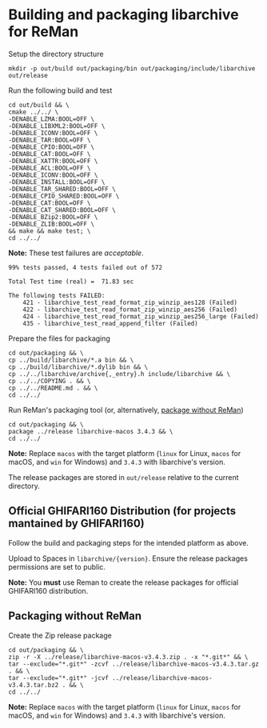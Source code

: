 # Building and packaging libarchive for ReMan

Setup the directory structure

``` shell
mkdir -p out/build out/packaging/bin out/packaging/include/libarchive out/release
```

Run the following build and test

``` shell
cd out/build && \
cmake ../../ \
-DENABLE_LZMA:BOOL=OFF \
-DENABLE_LIBXML2:BOOL=OFF \
-DENABLE_ICONV:BOOL=OFF \
-DENABLE_TAR:BOOL=OFF \
-DENABLE_CPIO:BOOL=OFF \
-DENABLE_CAT:BOOL=OFF \
-DENABLE_XATTR:BOOL=OFF \
-DENABLE_ACL:BOOL=OFF \
-DENABLE_ICONV:BOOL=OFF \
-DENABLE_INSTALL:BOOL=OFF \
-DENABLE_TAR_SHARED:BOOL=OFF \
-DENABLE_CPIO_SHARED:BOOL=OFF \
-DENABLE_CAT:BOOL=OFF \
-DENABLE_CAT_SHARED:BOOL=OFF \
-DENABLE_BZip2:BOOL=OFF \
-DENABLE_ZLIB:BOOL=OFF \
&& make && make test; \
cd ../../
```

**Note:** These test failures are _acceptable_.

``` shell
99% tests passed, 4 tests failed out of 572

Total Test time (real) =  71.83 sec

The following tests FAILED:
	421 - libarchive_test_read_format_zip_winzip_aes128 (Failed)
	422 - libarchive_test_read_format_zip_winzip_aes256 (Failed)
	424 - libarchive_test_read_format_zip_winzip_aes256_large (Failed)
	435 - libarchive_test_read_append_filter (Failed)
```

Prepare the files for packaging

``` shell
cd out/packaging && \
cp ../build/libarchive/*.a bin && \
cp ../build/libarchive/*.dylib bin && \
cp ../../libarchive/archive{,_entry}.h include/libarchive && \
cp ../../COPYING . && \
cp ../../README.md . && \
cd ../../
```

Run ReMan's packaging tool (or, alternatively, [package without ReMan](#packaging-without-reman))

``` shell
cd out/packaging && \
package ../release libarchive-macos 3.4.3 && \
cd ../../
```

**Note:** Replace `macos` with the target platform (`linux` for Linux, `macos` for macOS, and `win`
for Windows) and `3.4.3` with libarchive's version.

The release packages are stored in `out/release` relative to the current directory.

## Official GHIFARI160 Distribution (for projects mantained by GHIFARI160)

Follow the build and packaging steps for the intended platform as above.

Upload to Spaces in `libarchive/{version}`. Ensure the release packages permissions are set to
public.

**Note:** You **must** use Reman to create the release packages for official GHIFARI160 distribution.

## Packaging without ReMan

Create the Zip release package

``` shell
cd out/packaging && \
zip -r -X ../release/libarchive-macos-v3.4.3.zip . -x "*.git*" && \
tar --exclude="*.git*" -zcvf ../release/libarchive-macos-v3.4.3.tar.gz . && \
tar --exclude="*.git*" -jcvf ../release/libarchive-macos-v3.4.3.tar.bz2 . && \
cd ../../
```

**Note:** Replace `macos` with the target platform (`linux` for Linux, `macos` for macOS, and `win`
for Windows) and `3.4.3` with libarchive's version.
